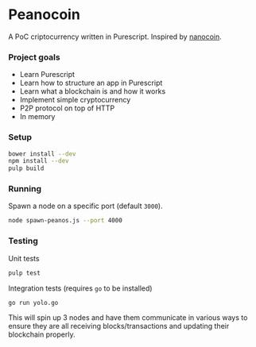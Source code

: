 
# Peanocoin

A PoC criptocurrency written in Purescript. Inspired by [nanocoin](https://github.com/tdietert/nanocoin).


### Project goals

- Learn Purescript
- Learn how to structure an app in Purescript
- Learn what a blockchain is and how it works
- Implement simple cryptocurrency
- P2P protocol on top of HTTP
- In memory


### Setup

```bash
bower install --dev
npm install --dev
pulp build
```

### Running

Spawn a node on a specific port (default `3000`).

```bash
node spawn-peanos.js --port 4000
```

### Testing

Unit tests

```bash
pulp test
```

Integration tests (requires `go` to be installed)
```bash
go run yolo.go
```

This will spin up 3 nodes and have them communicate in various ways to ensure they are all receiving blocks/transactions and updating their blockchain properly.